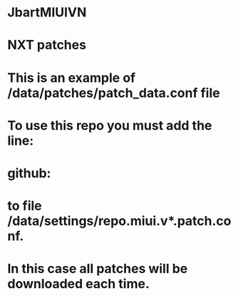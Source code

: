 # JbartMIUIVN
# NXT patches

# This is an example of <jBART folder>/data/patches/patch_data.conf file 
# To use this repo you must add the line:
#
# github:
#
# to file <jBART folder>/data/settings/repo.miui.v*.patch.conf.
# In this case all patches will be downloaded each time.
